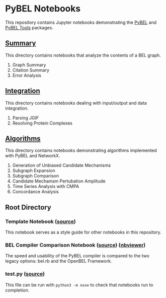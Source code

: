 # PyBEL Notebooks

This repository contains Jupyter notebooks demonstrating the [PyBEL](https://github.com/pybel/pybel) and 
[PyBEL Tools](https://github.com/pybel/pybel-tools) packages.

## [Summary](https://github.com/pybel/pybel-notebooks/tree/master/summary)

This directory contains notebooks that analyze the contents of a BEL graph.

1. Graph Summary
2. Citation Summary
3. Error Analysis

## [Integration](https://github.com/pybel/pybel-notebooks/tree/master/integration)

This directory contains notebooks dealing with input/output and data integration.

1. Parsing JGIF
2. Resolving Protein Complexes

## [Algorithms](https://github.com/pybel/pybel-notebooks/tree/master/algorithms)

This directory contains notebooks demonstrating algorithms implemented with PyBEL and NetworkX.

1. Generation of Unbiased Candidate Mechanisms
2. Subgraph Expansion
3. Subgraph Comparison
4. Candidate Mechanism Pertubation Amplitude
5. Time Series Analysis with CMPA
6. Concordance Analysis

## Root Directory

### Template Notebook ([source](https://github.com/pybel/pybel-notebooks/blob/master/Template.ipynb))

This notebook serves as a style guide for other notebooks in this repository.

### BEL Compiler Comparison Notebook ([source](https://github.com/pybel/pybel-notebooks/blob/master/BEL%20Compiler%20Comparison.ipynb)\) ([nbviewer](http://nbviewer.jupyter.org/github/pybel/pybel-notebooks/blob/master/BEL%20Compiler%20Comparison.ipynb)\)
	
The speed and usability of the PyBEL compiler is compared to the two legacy options: bel.rb and the OpenBEL Framework.

### test.py ([source](https://github.com/pybel/pybel-notebooks/blob/master/test.py))

This file can be run with `python3 -m nose` to check that notebooks run to completion.

